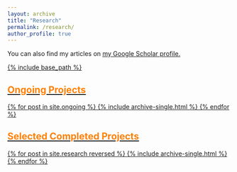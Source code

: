 ```yaml
---
layout: archive
title: "Research"
permalink: /research/
author_profile: true
---
```


You can also find my articles on <u><a href="https://scholar.google.com/citations?hl=en&user=fpjWEIUAAAAJ">my Google Scholar profile<a>.

{% include base_path %}

<h2 style="color:#ff8000">
  Ongoing Projects
</h2>
{% for post in site.ongoing %}
  {% include archive-single.html %}
{% endfor %}

<h2 style="color:#ff8000">
  Selected Completed Projects
</h2>
{% for post in site.research reversed %}
  {% include archive-single.html %}
{% endfor %}